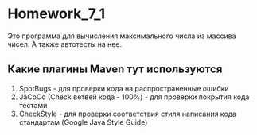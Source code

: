 # Homework_7_1

Это программа для вычисления максимального числа из массива чисел. 
А также автотесты на нее. 

## Какие плагины Maven тут используются

1. SpotBugs - для проверки кода на распространенные ошибки
1. JaCoCo (Check ветвей кода - 100%) - для проверки покрытия кода тестами
1. CheckStyle - для проверки соответствия стиля написания кода стандартам (Google Java Style Guide)
